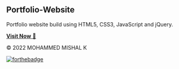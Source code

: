 ## Portfolio-Website
Portfolio website build using HTML5, CSS3, JavaScript and jQuery.

<a href="https://shabin-k.github.io/Portfolio-Website/" target="_blank">**Visit Now** 🚀</a>

© 2022 MOHAMMED MISHAL K


[![forthebadge](https://forthebadge.com/images/badges/built-with-love.svg)](https://forthebadge.com)
